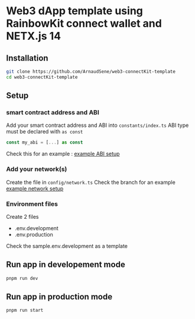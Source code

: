 # Web3 dApp template using RainbowKit connect wallet and NETX.js 14

## Installation

```bash
git clone https://github.com/ArnaudSene/web3-connectKit-template
cd web3-connectKit-template
```

## Setup

### smart contract address and ABI
Add your smart contract address and ABI into `constants/index.ts`
ABI type must be declared with `as const`

```typescript
const my_abi = [...] as const
```
Check this for an example : [example ABI setup](https://github.com/ArnaudSene/web3-connectKit-template/blob/5-example-with-apps/constants/index.ts)


### Add your network(s) 
Create the file in `config/network.ts`
Check the branch for an example [example network setup](https://github.com/ArnaudSene/web3-connectKit-template/blob/5-example-with-apps/config/network.ts)


### Environment files
Create 2 files
- .env.development
- .env.production

Check the sample.env.development as a template


## Run app in developement mode
```bash
pnpm run dev
```

## Run app in production mode
```bash
pnpm run start
```